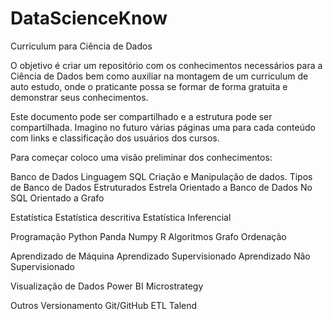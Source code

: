 # DataScienceKnow
Curriculum para Ciência de Dados

O objetivo é criar um repositório com os conhecimentos necessários para a Ciência de Dados bem como auxiliar na montagem de um curriculum de auto estudo, onde o praticante possa se formar de forma gratuita e demonstrar seus conhecimentos.

Este documento pode ser compartilhado e a estrutura pode ser compartilhada.  Imagino no futuro várias páginas uma para cada conteúdo com links e classificação dos usuários dos cursos.

Para começar coloco uma visão preliminar dos conhecimentos:

Banco de Dados
  Linguagem SQL
  Criação e Manipulação de dados.
  Tipos de Banco de Dados
    Estruturados
    Estrela
    Orientado a Banco de Dados
    No SQL
    Orientado a Grafo
 
 Estatística
  Estatística descritiva
  Estatística Inferencial
  
Programação
  Python
    Panda
    Numpy
  R
Algoritmos
  Grafo
  Ordenação
  
Aprendizado de Máquina
  Aprendizado Supervisionado
  Aprendizado Não Supervisionado
  
Visualização de Dados
  Power BI
  Microstrategy
  

Outros
  Versionamento
    Git/GitHub
  ETL
    Talend
  

  
  
    
    
